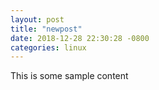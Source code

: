 ```yaml
---
layout: post
title: "newpost"
date: 2018-12-28 22:30:28 -0800
categories: linux
---
```


This is some sample content

